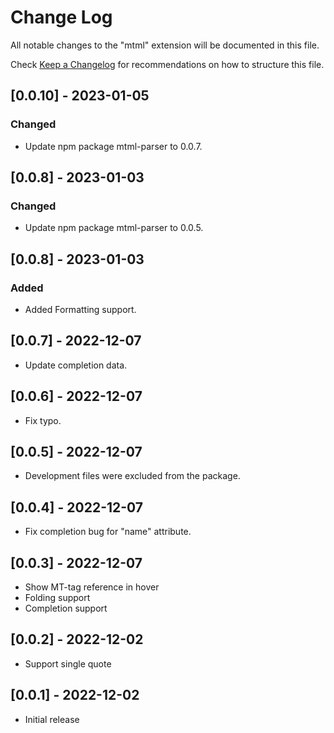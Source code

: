 # Change Log

All notable changes to the "mtml" extension will be documented in this file.

Check [Keep a Changelog](http://keepachangelog.com/) for recommendations on how to structure this file.

## [0.0.10] - 2023-01-05

### Changed

- Update npm package mtml-parser to 0.0.7.

## [0.0.8] - 2023-01-03

### Changed

- Update npm package mtml-parser to 0.0.5.

## [0.0.8] - 2023-01-03

### Added

- Added Formatting support.

## [0.0.7] - 2022-12-07

- Update completion data.

## [0.0.6] - 2022-12-07

- Fix typo.

## [0.0.5] - 2022-12-07

- Development files were excluded from the package.

## [0.0.4] - 2022-12-07

- Fix completion bug for "name" attribute.

## [0.0.3] - 2022-12-07

- Show MT-tag reference in hover
- Folding support
- Completion support

## [0.0.2] - 2022-12-02

- Support single quote

## [0.0.1] - 2022-12-02

- Initial release
